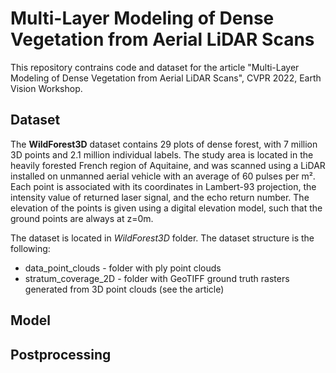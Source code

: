 # Multi-Layer Modeling of Dense Vegetation from Aerial LiDAR Scans

This repository contrains code and dataset for the article "Multi-Layer Modeling of Dense Vegetation from Aerial LiDAR Scans", CVPR 2022, Earth Vision Workshop.

## Dataset
The **WildForest3D** dataset contains 29 plots of dense forest, with 7 million 3D points and 2.1 million individual labels.
The study area is located in the heavily forested French region of Aquitaine, and was scanned using a LiDAR installed on unmanned aerial vehicle with an average of 60 pulses per m². Each point is associated with its coordinates in Lambert-93 projection, the intensity value of returned laser signal, and the echo return number. The elevation of the points is given using a digital elevation model, such that the ground points are always at z=0m.

The dataset is located in _WildForest3D_ folder. The dataset structure is the following:
* data_point_clouds - folder with ply point clouds
* stratum_coverage_2D - folder with GeoTIFF ground truth rasters generated from 3D point clouds (see the article)


## Model

## Postprocessing
